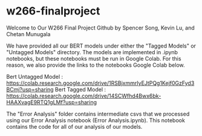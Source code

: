 # w266-finalproject

Welcome to Our W266 Final Project Github
by
Spencer Song, Kevin Lu, and Chetan Munugala

We have provided all our BERT models under either the "Tagged Models" or "Untagged Models" directory. The models are implemented in .ipynb notebooks, but these notebooks must be run in Google Colab. For this reason, we also provide the links to the notebooks Google Colab below. 

Bert Untagged Model : https://colab.research.google.com/drive/1RSBjxmmrIyEJtPQg1Kejf0GzFyd3BCmj?usp=sharing
Bert Tagged Model : https://colab.research.google.com/drive/14SCWfhd4Bwx6bk-HAAXvagE9RTQ1gLMf?usp=sharing


The "Error Analysis" folder contains intermediate csvs that we processed using our Error Analysis notebook (Error Analysis.ipynb). This notebook contains the code for all of our analysis of our models. 
